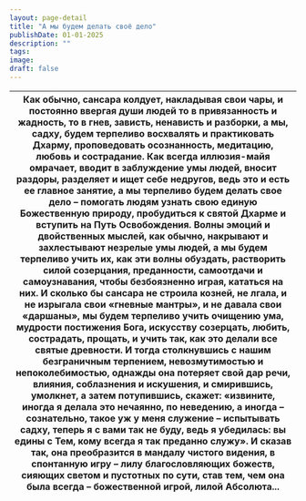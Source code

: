```yaml
---
layout: page-detail
title: "А мы будем делать своё дело"
publishDate: 01-01-2025
description: ""
tags:
image:
draft: false
---
```


| Как обычно, сансара колдует,  накладывая свои чары,  и постоянно ввергая души людей то в привязанность и жадность,  то в гнев, зависть, ненависть и разборки, а мы, садху, будем терпеливо восхвалять  и практиковать Дхарму,  проповедовать осознанность,  медитацию, любовь и сострадание. Как всегда иллюзия-майя омрачает,  вводит в заблуждение умы людей,  вносит раздоры, разделяет и ищет себе недругов,  ведь это и есть ее главное занятие, а мы терпеливо будем делать свое дело –  помогать людям узнать свою единую  Божественную природу, пробудиться к святой Дхарме  и вступить на Путь Освобождения. Волны эмоций и двойственных мыслей,  как обычно, накрывают и захлестывают  незрелые умы людей, а мы будем терпеливо учить их,  как эти волны обуздать, растворить  силой созерцания, преданности, самоотдачи и самоузнавания,  чтобы безбоязненно играя, кататься на них. И сколько бы сансара не строила козней,  не лгала, и не изрыгала свои «гневные мантры»,  и не давала свои «даршаны», мы будем терпеливо учить очищению ума,  мудрости постижения Бога,  искусству созерцать, любить, сострадать, прощать, и учить так,  как это делали все святые древности. И тогда столкнувшись с нашим  безграничным терпением,  невозмутимостью и непоколебимостью, однажды она потеряет свой дар речи,  влияния, соблазнения и искушения,  и смирившись, умолкнет,  а затем потупившись, скажет: «извините, иногда я делала это нечаянно,  по неведению, а иногда – сознательно,  такое уж у меня служение –  испытывать садху, теперь я с вами так не буду,  ведь я убедилась: вы едины с Тем,  кому всегда я так преданно служу». И сказав так, она преобразится  в мандалу чистого видения,  в спонтанную игру – лилу благословляющих божеств,  сияющих светом и пустотных по сути,  став тем, чем она была всегда – божественной игрой, лилой Абсолюта... |
| ---------------------------------------------------------------------------------------------------------------------------------------------------------------------------------------------------------------------------------------------------------------------------------------------------------------------------------------------------------------------------------------------------------------------------------------------------------------------------------------------------------------------------------------------------------------------------------------------------------------------------------------------------------------------------------------------------------------------------------------------------------------------------------------------------------------------------------------------------------------------------------------------------------------------------------------------------------------------------------------------------------------------------------------------------------------------------------------------------------------------------------------------------------------------------------------------------------------------------------------------------------------------------------------------------------------------------------------------------------------------------------------------------------------------------------------------------------------------------------------------------------------------------------------------------------------------------------------------------------------------------------------------------------------------------------------------------------------------------------------------------------------------------------------------------------------------------------------------------------------------------------- |
  
  
